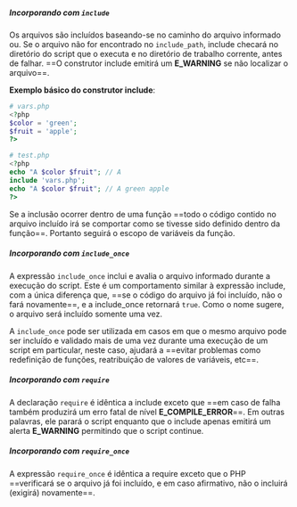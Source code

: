 
##### Incorporando com `include`
Os arquivos são incluídos baseando-se no caminho do arquivo informado ou. Se o arquivo não for encontrado no `include_path`, include checará no diretório do script que o executa e no diretório de trabalho corrente, antes de falhar. ==O construtor include emitirá um **E_WARNING** se não localizar o arquivo==.

**Exemplo básico do construtor include**:
```php
# vars.php
<?php
$color = 'green';
$fruit = 'apple';
?>

# test.php
<?php
echo "A $color $fruit"; // A
include 'vars.php';
echo "A $color $fruit"; // A green apple
?>
```

Se a inclusão ocorrer dentro de uma função ==todo o código contido no arquivo incluído irá se comportar como se tivesse sido definido dentro da função==. Portanto seguirá o escopo de variáveis da função.

##### Incorporando com `include_once`
A expressão `include_once` inclui e avalia o arquivo informado durante a execução do script. Este é um comportamento similar à expressão include, com a única diferença que, ==se o código do arquivo já foi incluído, não o fará novamente==, e a include_once retornará `true`. Como o nome sugere, o arquivo será incluído somente uma vez.

A `include_once` pode ser utilizada em casos em que o mesmo arquivo pode ser incluído e validado mais de uma vez durante uma execução de um script em particular, neste caso, ajudará a ==evitar problemas como redefinição de funções, reatribuição de valores de variáveis, etc==.

##### Incorporando com `require`
A declaração `require` é idêntica a include exceto que ==em caso de falha também produzirá um erro fatal de nível **E_COMPILE_ERROR**==. Em outras palavras, ele parará o script enquanto que o include apenas emitirá um alerta **E_WARNING** permitindo que o script continue.

##### Incorporando com `require_once`
A expressão `require_once` é idêntica a require exceto que o PHP ==verificará se o arquivo já foi incluído, e em caso afirmativo, não o incluirá (exigirá) novamente==.
